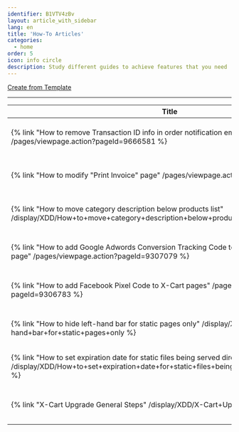 ```yaml
---
identifier: B1VTV4zBv
layout: article_with_sidebar
lang: en
title: 'How-To Articles'
categories:
  - home
order: 5
icon: info circle
description: Study different guides to achieve features that you need
---
```



[Create from Template](http://kb.x-cart.com?createDialogSpaceKey=XDD&createDialogBlueprintId=c22b678d-69eb-4160-abab-455789c88bde)

* * *

<table class="aui content-report-table-macro">

<thead>

<tr>

<th>Title</th>

<th>Creator</th>

<th>Modified</th>

</tr>

</thead>

<tbody>

<tr>

<td class="title">{% link "How to remove Transaction ID info in order notification emails?" /pages/viewpage.action?pageId=9666581 %}</td>

<td class="creator">{% link "Sergey Fomin" /display/~seyfin %}</td>

<td class="modified" data-sortable-date="1464274793209">May 26, 2016</td>

</tr>

<tr>

<td class="title">{% link "How to modify "Print Invoice" page" /pages/viewpage.action?pageId=9306925 %}</td>

<td class="creator">{% link "Sergey Fomin" /display/~seyfin %}</td>

<td class="modified" data-sortable-date="1464274747643">May 26, 2016</td>

</tr>

<tr>

<td class="title">{% link "How to move category description below products list" /display/XDD/How+to+move+category+description+below+products+list %}</td>

<td class="creator">{% link "Sergey Fomin" /display/~seyfin %}</td>

<td class="modified" data-sortable-date="1463564031186">May 18, 2016</td>

</tr>

<tr>

<td class="title">{% link "How to add Google Adwords Conversion Tracking Code to "Thank you for your order" page" /pages/viewpage.action?pageId=9307079 %}</td>

<td class="creator">{% link "Sergey Fomin" /display/~seyfin %}</td>

<td class="modified" data-sortable-date="1462549854685">May 06, 2016</td>

</tr>

<tr>

<td class="title">{% link "How to add Facebook Pixel Сode to X-Cart pages" /pages/viewpage.action?pageId=9306783 %}</td>

<td class="creator">{% link "Sergey Fomin" /display/~seyfin %}</td>

<td class="modified" data-sortable-date="1462454813749">May 05, 2016</td>

</tr>

<tr>

<td class="title">{% link "How to hide left-hand bar for static pages only" /display/XDD/How+to+hide+left-hand+bar+for+static+pages+only %}</td>

<td class="creator">{% link "Sergey Fomin" /display/~seyfin %}</td>

<td class="modified" data-sortable-date="1460983337559">Apr 18, 2016</td>

</tr>

<tr>

<td class="title">{% link "How to set expiration date for static files being served directly by Nginx" /display/XDD/How+to+set+expiration+date+for+static+files+being+served+directly+by+Nginx %}</td>

<td class="creator">{% link "Sergey Fomin" /display/~seyfin %}</td>

<td class="modified" data-sortable-date="1456671632499">Feb 28, 2016</td>

</tr>

<tr>

<td class="title">{% link "X-Cart Upgrade General Steps" /display/XDD/X-Cart+Upgrade+General+Steps %}</td>

<td class="creator">{% link "Sergey Fomin" /display/~seyfin %}</td>

<td class="modified" data-sortable-date="1452239038710">Jan 08, 2016</td>

</tr>

</tbody>

</table>
